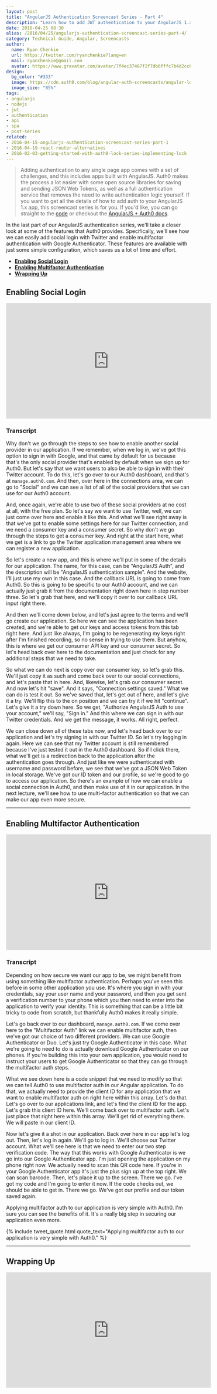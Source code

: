 ```yaml
---
layout: post
title: "AngularJS Authentication Screencast Series - Part 4"
description: "Learn how to add JWT authentication to your AngularJS 1.x app"
date: 2016-04-25 08:30
alias: /2016/04/25/angularjs-authentication-screencast-series-part-4/
category: Technical Guide, Angular, Screencasts
author:
  name: Ryan Chenkie
  url: https://twitter.com/ryanchenkie?lang=en
  mail: ryanchenkie@gmail.com
  avatar: https://www.gravatar.com/avatar/7f4ec37467f2f7db6fffc7b4d2cc8dc2?size=200
design:
  bg_color: "#333"
  image: https://cdn.auth0.com/blog/angular-auth-screencasts/angular-logo.png
  image_size: "85%"
tags:
- angularjs
- nodejs
- jwt
- authentication
- api
- spa
- post-series
related:
- 2016-04-15-angularjs-authentication-screencast-series-part-1
- 2016-04-19-react-router-alternatives
- 2016-02-03-getting-started-with-auth0-lock-series-implementing-lock
---
```


> Adding authentication to any single page app comes with a set of challenges, and this includes apps built with AngularJS. Auth0 makes the process a lot easier with some open source libraries for saving and sending JSON Web Tokens, as well as a full authentication service that removes the need to write authentication logic yourself. If you want to get all the details of how to add auth to your AngularJS 1.x app, this screencast series is for you. If you'd like, you can go straight to the [code](https://github.com/auth0-blog/angular-auth) or checkout the [AngularJS + Auth0 docs](https://auth0.com/docs/quickstart/spa/angularjs/no-api).

In the last part of our AngularJS authentication series, we'll take a closer look at some of the features that Auth0 provides. Specifically, we'll see how we can easily add social login with Twitter and enable multifactor authentication with Google Authenticator. These features are available with just some simple configuration, which saves us a lot of time and effort.

* **<a class="screencast-anchor" href="#enabling-social-login" target="_self">Enabling Social Login</a>**
* **<a class="screencast-anchor" href="#enabling-multifactor-authentication" target="_self">Enabling Multifactor Authentication</a>**
* **<a class="screencast-anchor" href="#wrapping-up" target="_self">Wrapping Up</a>**

<h2 id="enabling-social-login">Enabling Social Login</h2>

<iframe width="560" height="315" src="https://www.youtube.com/embed/zzcX-kbvHHQ" frameborder="0" allowfullscreen></iframe>

### **Transcript**

Why don't we go through the steps to see how to enable another social provider in our application. If we remember, when we log in, we've got this option to sign in with Google, and that came by default for us because that's the only social provider that's enabled by default when we sign up for Auth0. But let's say that we want users to also be able to sign in with their Twitter account. To do this, let's go over to our Auth0 dashboard, and that's at `manage.auth0.com`. And then, over here in the connections area, we can go to "Social" and we can see a list of all of the social providers that we can use for our Auth0 account.

And, once again, we're able to use two of these social providers at no cost at all, with the free plan. So let's say we want to use Twitter, well, we can just come over here and enable it like this. And what we'll see right away is that we've got to enable some settings here for our Twitter connection, and we need a consumer key and a consumer secret. So why don't we go through the steps to get a consumer key. And right at the start here, what we get is a link to go the Twitter application management area where we can register a new application.

So let's create a new app, and this is where we'll put in some of the details for our application. The name, for this case, can be "AngularJS Auth", and the description will be "AngularJS authentication sample". And the website, I'll just use my own in this case. And the callback URL is going to come from Auth0. So this is going to be specific to our Auth0 account, and we can actually just grab it from the documentation right down here in step number three. So let's grab that here, and we'll copy it over to our callback URL input right there.

And then we'll come down below, and let's just agree to the terms and we'll go create our application. So here we can see the application has been created, and we're able to get our keys and access tokens from this tab right here. And just like always, I'm going to be regenerating my keys right after I'm finished recording, so no sense in trying to use them. But anyhow, this is where we get our consumer API key and our consumer secret. So let's head back over here to the documentation and just check for any additional steps that we need to take.

So what we can do next is copy over our consumer key, so let's grab this. We'll just copy it as such and come back over to our social connections, and let's paste that in here. And, likewise, let's grab our consumer secret. And now let's hit "save". And it says, "Connection settings saved." What we can do is test it out. So we've saved that, let's get out of here, and let's give it a try. We'll flip this to the on position and we can try it if we hit "continue". Let's give it a try down here. So we get, "Authorize AngularJS Auth to use your account," we'll say, "Sign in." And this where we can sign in with our Twitter credentials. And we get the message, it works. All right, perfect.

We can close down all of these tabs now, and let's head back over to our application and let's try signing in with our Twitter ID. So let's try logging in again. Here we can see that my Twitter account is still remembered because I've just tested it out in the Auth0 dashboard. So if I click there, what we'll get is a redirection back to the application after the authentication goes through. And just like we were authenticated with username and password before, we see that we've got a JSON Web Token in local storage. We've got our ID token and our profile, so we're good to go to access our application. So there's an example of how we can enable a social connection in Auth0, and then make use of it in our application. In the next lecture, we'll see how to use multi-factor authentication so that we can make our app even more secure.
<hr>

<h2 id="enabling-multifactor-authentication">Enabling Multifactor Authentication</h2>

<iframe width="560" height="315" src="https://www.youtube.com/embed/1f169IVVvgk" frameborder="0" allowfullscreen></iframe>

### **Transcript**

Depending on how secure we want our app to be, we might benefit from using something like multifactor authentication. Perhaps you've seen this before in some other application you use. It's where you sign in with your credentials, say your user name and your password, and then you get sent a verification number to your phone which you then need to enter into the application to verify your identity. This is something that can be a little bit tricky to code from scratch, but thankfully Auth0 makes it really simple.

Let's go back over to our dashboard, `manage.auth0.com`. If we come over here to the "Multifactor Auth" link we can enable multifactor auth, then we've got our choice of two different providers. We can use Google Authenticator or Duo. Let's just try Google Authenticator in this case. What we're going to need to do is actually download Google Authenticator on our phones. If you're building this into your own application, you would need to instruct your users to get Google Authenticator so that they can go through the multifactor auth steps.

What we see down here is a code snippet that we need to modify so that we can tell Auth0 to use multifactor auth in our Angular application. To do that, we actually need to provide the client ID for any application that we want to enable multifactor auth on right here within this array. Let's do that. Let's go over to our applications link, and let's find the client ID for the app. Let's grab this client ID here. We'll come back over to multifactor auth. Let's just place that right here within this array. We'll get rid of everything there. We will paste in our client ID.

Now let's give it a shot in our application. Back over here in our app let's log out. Then, let's log in again. We'll go to log in. We'll choose our Twitter account. What we'll see here is that we need to enter our two step verification code. The way that this works with Google Authenticator is we go into our Google Authenticator app. I'm just opening the application on my phone right now. We actually need to scan this QR code here. If you're in your Google Authenticator app it's just the plus sign up at the top right. We can scan barcode. Then, let's place it up to the screen. There we go. I've got my code and I'm going to enter it now. If the code checks out, we should be able to get in. There we go. We've got our profile and our token saved again.

Applying multifactor auth to our application is very simple with Auth0. I'm sure you can see the benefits of it. It's a really big step in securing our application even more.

{% include tweet_quote.html quote_text="Applying multifactor auth to our application is very simple with Auth0." %}

<hr>

<h2 id="wrapping-up">Wrapping Up</h2>

<iframe width="560" height="315" src="https://www.youtube.com/embed/Dcs5WdtJHno" frameborder="0" allowfullscreen></iframe>

<script>
$(window).load(function() {
  $('.screencast-anchor').attr('target', '_self');
});
</script>

